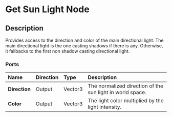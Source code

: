 # Get Sun Light Node

## Description

Provides access to the direction and color of the main directional light.
The main directional light is the one casting shadows if there is any. Otherwise, it fallbacks to the first non shadow casting directional light.

### Ports

| Name          | Direction | Type           | Description                                               |
| :------------ | :-------- | :------------- | :-------------------------------------------------------- |
| **Direction** | Output    | Vector3        | The normalized direction of the sun light in world space. |
| **Color**     | Output    | Vector3        | The light color multiplied by the light intensity. |

